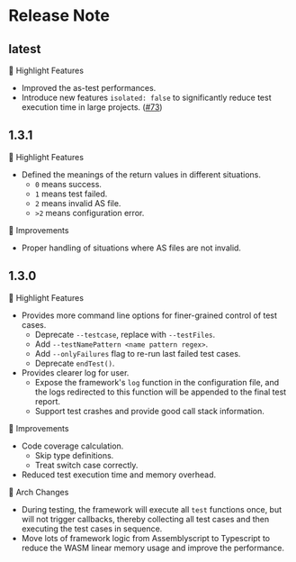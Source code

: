 # Release Note

## latest

🚀 Highlight Features

- Improved the as-test performances.
- Introduce new features `isolated: false` to significantly reduce test execution time in large projects. ([#73](https://github.com/wasm-ecosystem/assemblyscript-unittest-framework/pull/73))

## 1.3.1

🚀 Highlight Features

- Defined the meanings of the return values in different situations.
  - `0` means success.
  - `1` means test failed.
  - `2` means invalid AS file.
  - `>2` means configuration error.

🚀 Improvements

- Proper handling of situations where AS files are not invalid.

## 1.3.0

🚀 Highlight Features

- Provides more command line options for finer-grained control of test cases.
  - Deprecate `--testcase`, replace with `--testFiles`.
  - Add `--testNamePattern <name pattern regex>`.
  - Add `--onlyFailures` flag to re-run last failed test cases.
  - Deprecate `endTest()`.
- Provides clearer log for user.
  - Expose the framework's `log` function in the configuration file, and the logs redirected to this function will be appended to the final test report.
  - Support test crashes and provide good call stack information.

🚀 Improvements

- Code coverage calculation.
  - Skip type definitions.
  - Treat switch case correctly.
- Reduced test execution time and memory overhead.

🔄 Arch Changes

- During testing, the framework will execute all `test` functions once, but will not trigger callbacks, thereby collecting all test cases and then executing the test cases in sequence.
- Move lots of framework logic from Assemblyscript to Typescript to reduce the WASM linear memory usage and improve the performance.
